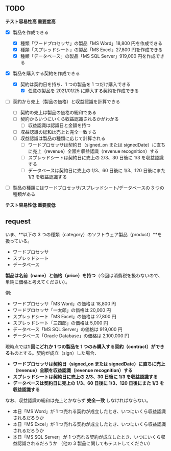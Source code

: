## TODO

**テスト容易性高 重要度高**

- [x] 製品を作成できる

  - [x] 種類「ワードプロセッサ」の製品「MS Word」18,800 円を作成できる
  - [x] 種類「スプレッドシート」の製品「MS Excel」27,800 円を作成できる
  - [x] 種類「データベース」の製品「MS SQL Server」919,000 円を作成できる

- [x] 製品を購入する契約を作成できる

  - [x] 契約は契約日を持ち、1 つの製品を 1 つだけ購入できる
    - [x] 任意の製品を 2021/01/25 に購入する契約を作成できる

- [ ] 契約から売上（製品の価格）と収益認識を計算できる

  - [ ] 契約の売上は製品の価格の総和である
  - [ ] 契約からいつにいくら収益認識されるかがわかる
    - [ ] 収益認識は認識日と金額を持つ
  - [ ] 収益認識の総和は売上と完全一致する
  - [ ] 収益認識は製品の種類に応じて計算される
    - [ ] ワードプロセッサは契約日（signed_on または signedDate）に直ちに売上（revenue）全額を収益認識（revenue recognition）する
    - [ ] スプレッドシートは契約日に売上の 2/3、30 日後に 1/3 を収益認識する
    - [ ] データベースは契約日に売上の 1/3、60 日後に 1/3、120 日後にまた 1/3 を収益認識する

<!-- 限定条件 -->

- [ ] 製品の種類にはワードプロセッサ/スプレッドシート/データベースの 3 つの種類がある

**テスト容易性低 重要度低**

## request

いま、**以下の 3 つの種類（category）のソフトウェア製品（product）**を扱っている。

- ワードプロセッサ
- スプレッドシート
- データベース

**製品は名前（name）と価格（price）を持つ**（今回は消費税を扱わないので、単純に価格と考えてください）。

例:

- ワードプロセッサ「MS Word」の価格は 18,800 円
- ワードプロセッサ「一太郎」の価格は 20,000 円
- スプレッドシート「MS Excel」の価格は 27,800 円
- スプレッドシート「三四郎」の価格は 5,000 円
- データベース「MS SQL Server」の価格は 919,000 円
- データベース「Oracle Database」の価格は 2,100,000 円

現時点では**1 回にどれか 1 つの製品を 1 つのみ購入する契約（contract）ができる**ものとする。契約が成立（sign）した場合、

- **ワードプロセッサは契約日（signed_on または signedDate）に直ちに売上（revenue）全額を収益認識（revenue recognition）する**
- **スプレッドシートは契約日に売上の 2/3、30 日後に 1/3 を収益認識する**
- **データベースは契約日に売上の 1/3、60 日後に 1/3、120 日後にまた 1/3 を収益認識する**

なお、収益認識の総和は売上とかならず **完全一致** しなければならない。

- 本日「MS Word」が 1 つ売れる契約が成立したとき、いつにいくら収益認識されるだろうか
- 本日「MS Excel」が 1 つ売れる契約が成立したとき、いつにいくら収益認識されるだろうか
- 本日「MS SQL Server」が 1 つ売れる契約が成立したとき、いつにいくら収益認識されるだろうか
  （他の 3 製品に関してもテストしてください）
